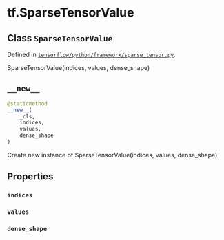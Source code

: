 <div itemscope itemtype="http://developers.google.com/ReferenceObject">
<meta itemprop="name" content="tf.SparseTensorValue" />
<meta itemprop="path" content="Stable" />
<meta itemprop="property" content="indices"/>
<meta itemprop="property" content="values"/>
<meta itemprop="property" content="dense_shape"/>
<meta itemprop="property" content="__new__"/>
</div>

# tf.SparseTensorValue

## Class `SparseTensorValue`





Defined in [`tensorflow/python/framework/sparse_tensor.py`](/code/stable/tensorflow/python/framework/sparse_tensor.py).

SparseTensorValue(indices, values, dense_shape)

<h2 id="__new__"><code>__new__</code></h2>

``` python
@staticmethod
__new__(
    _cls,
    indices,
    values,
    dense_shape
)
```

Create new instance of SparseTensorValue(indices, values, dense_shape)



## Properties

<h3 id="indices"><code>indices</code></h3>



<h3 id="values"><code>values</code></h3>



<h3 id="dense_shape"><code>dense_shape</code></h3>





